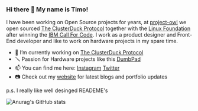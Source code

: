 ### Hi there 👋 My name is Timo!

I have been working on Open Source projects for years, at [project-owl](https://www.project-owl.com) we open sourced [The ClusterDuck Protocol](https://github.com/Call-for-Code/ClusterDuck-Protocol) together with the [Linux Foundation](https://www.linuxfoundation.org/) after winning the [IBM Call For Code](https://www.linuxfoundation.org/). I work as a product designer and Front-End developer and like to work on hardware projects in my spare time.  


- 🔭 I’m currently working on [The ClusterDuck Protocol](https://github.com/Call-for-Code/ClusterDuck-Protocol)
- 🪛 Passion for Hardware projects like this [DumbPad](https://github.com/timowielink/dumbpad)
- 📫 You can find me here: [Instagram](https://www.instagram.com/timowielink/) [Twitter](https://twitter.com/Timo_Wielink)
- 📷 Check out my [website](https://timowielink.com) for latest blogs and portfolio updates 

p.s. I really like well desinged READEME's

![Anurag's GitHub stats](https://github-readme-stats.vercel.app/api?username=timowielink&count_private=true&theme=graywhite)
